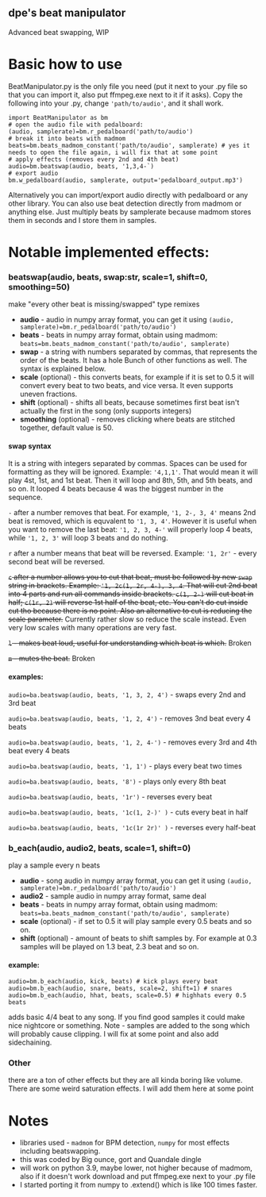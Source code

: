 ## dpe's beat manipulator
Advanced beat swapping, WIP

# Basic how to use
BeatManipulator.py is the only file you need (put it next to your .py file so that you can import it, also put ffmpeg.exe next to it if it asks). Copy the following into your .py, change `'path/to/audio'`, and it shall work.
```
import BeatManipulator as bm
# open the audio file with pedalboard:
(audio, samplerate)=bm.r_pedalboard('path/to/audio')
# break it into beats with madmom
beats=bm.beats_madmom_constant('path/to/audio', samplerate) # yes it needs to open the file again, i will fix that at some point
# apply effects (removes every 2nd and 4th beat)
audio=bm.beatswap(audio, beats, '1,3,4-`)
# export audio
bm.w_pedalboard(audio, samplerate, output='pedalboard_output.mp3')
```
Alternatively you can import/export audio directly with pedalboard or any other library. You can also use beat detection directly from madmom or anything else. Just multiply beats by samplerate because madmom stores them in seconds and I store them in samples.

# Notable implemented effects:
### beatswap(audio, beats, swap:str,  scale=1, shift=0, smoothing=50)
make "every other beat is missing/swapped" type remixes
- **audio** - audio in numpy array format, you can get it using `(audio, samplerate)=bm.r_pedalboard('path/to/audio')`
- **beats** - beats in numpy array format, obtain using madmom: `beats=bm.beats_madmom_constant('path/to/audio', samplerate)`
- **swap** - a string with numbers separated by commas, that represents the order of the beats. It has a hole Bunch of other functions as well. The syntax is explained below.
- **scale** (optional) - this converts beats, for example if it is set to 0.5 it will convert every beat to two beats, and vice versa. It even supports uneven fractions.
- **shift** (optional) - shifts all beats, because sometimes first beat isn't actually the first in the song (only supports integers)
- **smoothing** (optional) - removes clicking where beats are stitched together, default value is 50.
#### swap syntax
It is a string with integers separated by commas. Spaces can be used for formatting as they will be ignored. Example: `'4,1,1'`. That would mean it will play 4st, 1st, and 1st beat. Then it will loop and 8th, 5th, and 5th beats, and so on. It looped 4 beats because 4 was the biggest number in the sequence.

`-` after a number removes that beat. For example, `'1, 2-, 3, 4'` means 2nd beat is removed, which is equvalent to `'1, 3, 4'`. However it is useful when you want to remove the last beat: `'1, 2, 3, 4-'` will properly loop 4 beats, while `'1, 2, 3'` will loop 3 beats and do nothing.

`r` after a number means that beat will be reversed. Example: `'1, 2r'` - every second beat will be reversed.

~~`c` after a number allows you to cut that beat, must be followed by new `swap` string in brackets. Example: `'1, 2c(1, 2r, 4-), 3, 4`. That will cut 2nd beat into 4 parts and run all commands inside brackets. `c(1, 2-)` will cut beat in half; `c(1r, 2)` will reverse 1st half of the beat, etc. You can't do cut inside cut tho because there is no point. Also an alternative to cut is reducing the scale parameter.~~ Currently rather slow so reduce the scale instead. Even very low scales with many operations are very fast.

~~`l` - makes beat loud, useful for understanding which beat is which.~~ Broken

~~`m` - mutes the beat.~~ Broken

#### examples:
`audio=ba.beatswap(audio, beats, '1, 3, 2, 4')` - swaps every 2nd and 3rd beat

`audio=ba.beatswap(audio, beats, '1, 2, 4')` - removes 3nd beat every 4 beats

`audio=ba.beatswap(audio, beats, '1, 2, 4-')` - removes every 3rd and 4th beat every 4 beats

`audio=ba.beatswap(audio, beats, '1, 1')` - plays every beat two times

`audio=ba.beatswap(audio, beats, '8')` - plays only every 8th beat

`audio=ba.beatswap(audio, beats, '1r')` - reverses every beat

`audio=ba.beatswap(audio, beats, '1c(1, 2-)' )` - cuts every beat in half

`audio=ba.beatswap(audio, beats, '1c(1r 2r)' )` - reverses every half-beat


### b_each(audio, audio2, beats, scale=1, shift=0)
play a sample every n beats
- **audio** - song audio in numpy array format, you can get it using `(audio, samplerate)=bm.r_pedalboard('path/to/audio')`
- **audio2** - sample audio in numpy array format, same deal
- **beats** - beats in numpy array format, obtain using madmom: `beats=ba.beats_madmom_constant('path/to/audio', samplerate)`
- **scale** (optional) - if set to 0.5 it will play sample every 0.5 beats and so on.
- **shift** (optional) - amount of beats to shift samples by. For example at 0.3 samples will be played on 1.3 beat, 2.3 beat and so on.
#### example:
```
audio=bm.b_each(audio, kick, beats) # kick plays every beat
audio=bm.b_each(audio, snare, beats, scale=2, shift=1) # snares 
audio=bm.b_each(audio, hhat, beats, scale=0.5) # highhats every 0.5 beats
```
adds basic 4/4 beat to any song. If you find good samples it could make nice nightcore or something.
Note - samples are added to the song which will probably cause clipping. I will fix at some point and also add sidechaining.


### Other
there are a ton of other effects but they are all kinda boring like volume. There are some weird saturation effects. I will add them here at some point

# Notes
- libraries used - `madmom` for BPM detection, `numpy` for most effects including beatswapping.
- this was coded by Big ounce, gort and Quandale dingle
- will work on python 3.9, maybe lower, not higher because of madmom, also if it doesn't work download and put ffmpeg.exe next to your .py file
- I started porting it from numpy to .extend() which is like 100 times faster.
